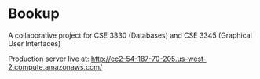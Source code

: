 Bookup
======

A collaborative project for CSE 3330 (Databases) and CSE 3345 (Graphical User Interfaces)

Production server live at: http://ec2-54-187-70-205.us-west-2.compute.amazonaws.com/